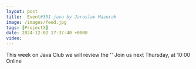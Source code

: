 ```yaml
---
layout: post
title:  Event#351 java by Jaroslav Mazurak
image: /images/feed.jpg
tags: [ProjectX]
date: 2024-12-02 17:37:40 +0000
video: 
---
```


This week on Java Club we will review the ''
Join us next Thursday, at 10:00 Online
